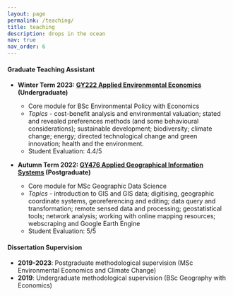 ```yaml
---
layout: page
permalink: /teaching/
title: teaching
description: drops in the ocean
nav: true
nav_order: 6
---
```


#### Graduate Teaching Assistant
* **Winter Term 2023: [GY222 Applied Environmental Economics](https://www.lse.ac.uk/resources/calendar2020-2021/courseGuides/GY/2020_GY222.htm) (Undergraduate)**

    - Core module for BSc Environmental Policy with Economics 
    - _Topics_ - cost-benefit analysis and environmental valuation; stated and revealed preferences methods (and some behavioural considerations); sustainable development; biodiversity; climate change; energy; directed technological change and green innovation; health and the environment.
    - Student Evaluation: 4.4/5&nbsp;

* **Autumn Term 2022: [GY476 Applied Geographical Information Systems](https://www.lse.ac.uk/resources/calendar2021-2022/courseGuides/GY/2021_GY476.htm) (Postgraduate)**

    - Core module for MSc Geographic Data Science
    - _Topics_ - introduction to GIS and GIS data; digitising, geographic coordinate systems, georeferencing and editing; data query and transformation; remote sensed data and processing; geostatistical tools; network analysis; working with online mapping resources; webscraping and Google Earth Engine
    - Student Evaluation: 5/5

#### Dissertation Supervision
* **2019-2023**: Postgraduate methodological supervision (MSc Environmental Economics and Climate Change)
* **2019**: Undergraduate methodological supervision (BSc Geography with Economics)

